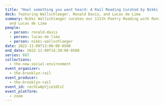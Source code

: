 ```yaml
---
title: "Howl something you want heard: A Rail Reading Curated by Nikki Wallschlaeger "
deck: featuring Wallschlaeger, Ronald Davis, and Lucas de Lima
summary: Nikki Wallschlaeger curates our 111th Poetry Reading with Ronald Davis
  and Lucas de Lima
people:
  - person: ronald-davis
  - person: lucas-de-lima
  - person: nikki-wallschlaeger
date: 2022-11-09T13:00:00-0500
end_date: 2022-11-09T14:30:00-0500
series: 687
collections:
  - the-new-social-environment
event_organizer:
  - the-brooklyn-rail
event_producer:
  - the-brooklyn-rail
event_id: recSCwApYjie1OCcC
event_platform:
  - zoom
---
```

